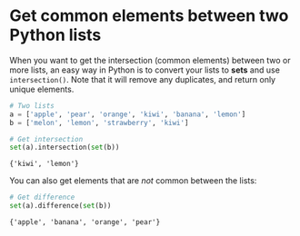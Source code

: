 # Get common elements between two Python lists

When you want to get the intersection (common elements) between two or more lists, an easy way in Python is to convert your lists to **sets** and use `intersection()`. Note that it will remove any duplicates, and return only unique elements.


```python
# Two lists
a = ['apple', 'pear', 'orange', 'kiwi', 'banana', 'lemon']
b = ['melon', 'lemon', 'strawberry', 'kiwi']

# Get intersection
set(a).intersection(set(b))
```




    {'kiwi', 'lemon'}



You can also get elements that are *not* common between the lists:


```python
# Get difference
set(a).difference(set(b))
```




    {'apple', 'banana', 'orange', 'pear'}


